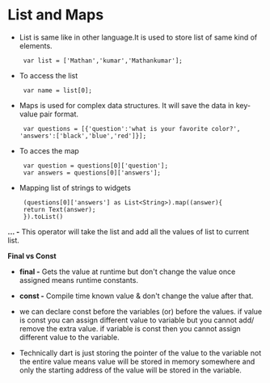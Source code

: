 # List and Maps

 * List is same like in other language.It is used to store list of same kind of elements.
 
		
		var list = ['Mathan','kumar','Mathankumar'];
		
		
 * To access the list 
 
		
		var name = list[0];
		
		
 * Maps is used for complex data structures. It will save the data in key-value pair format.
 
		
		var questions = [{'question':'what is your favorite color?', 'answers':['black','blue','red']}];
		

 * To acces the map
 
		
		var question = questions[0]['question'];
		var answers = questions[0]['answers'];
		
		
 * Mapping list of strings to widgets
 
		
		(questions[0]['answers'] as List<String>).map((answer){
		return Text(answer); 
		}).toList()
		
		
  **... -** This operator will take the list and add all the values of list to current list.
  
 **Final vs Const**

 * **final -** Gets the value at runtime but don't change the value once assigned means runtime constants.
 * **const -** Compile time known value & don't change the value after that.

 * we can declare const before the variables (or) before the values. if value is const you can assign different value to variable but you cannot add/ remove the extra value. if variable is const then you cannot assign different value to the variable. 
 
 * Technically dart is just storing the pointer of the value to the variable not the entire value means value will be stored in memory somewhere and only the starting address of the value will be stored in the variable.
 
 

  
